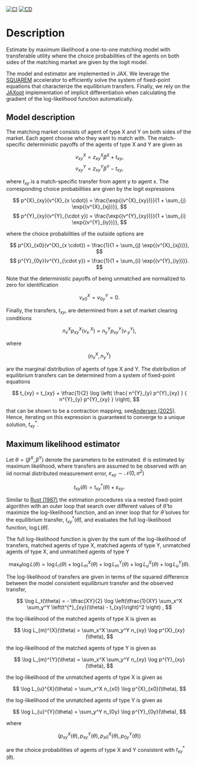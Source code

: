 [![CI](https://github.com/esbenscriver/EstimateOneToOneMatching/actions/workflows/ci.yml/badge.svg)](https://github.com/esbenscriver/EstimateOneToOneMatching/actions/workflows/ci.yml)
[![CD](https://github.com/esbenscriver/EstimateOneToOneMatching/actions/workflows/cd.yml/badge.svg)](https://github.com/esbenscriver/EstimateOneToOneMatching/actions/workflows/cd.yml)

# Description
Estimate by maximum likelihood a one-to-one matching model with transferable utility where the choice probabilities of the agents on both sides of the matching market are given by the logit model.

The model and estimator are implemented in JAX. We leverage the [SQUAREM](https://github.com/esbenscriver/squarem-JAXopt) accelerator to efficiently solve the system of fixed-point equations that characterize the equilibrium transfers. Finally, we rely on the [JAXopt](https://github.com/google/jaxopt) implementation of implicit differentiation when calculating the gradient of the log-likelihood function automatically.

## Model description
The matching market consists of agent of type X and Y on both sides of the market. Each agent choose who they want to match with. The match-specific deterministic payoffs of the agents of type X and Y are given as

$$
    v^{X}_{xy} = z^{X}_{xy} \beta^{X} + t_{xy}, 
$$
$$
    v^{Y}_{xy} = z^{Y}_{xy} \beta^{Y} - t_{xy},
$$

where $t_{xy}$ is a match-specific transfer from agent y to agent x. The corresponding choice probabilities are given by the logit expressions

$$
    p^{X}_{xy}(v^{X}_{x \cdot}) = \frac{\exp{(v^{X}_{xy})}}{1 + \sum_{j} \exp{(v^{X}_{xj})}},
$$
$$
    p^{Y}_{xy}(v^{Y}_{\cdot y}) = \frac{\exp{(v^{Y}_{xy})}}{1 + \sum_{i} \exp{(v^{Y}_{iy})}},
$$

where the choice probabilities of the outside options are

$$
    p^{X}_{x0}(v^{X}_{x \cdot}) = \frac{1}{1 + \sum_{j} \exp{(v^{X}_{xj})}},
$$
$$
    p^{Y}_{0y}(v^{Y}_{\cdot y}) = \frac{1}{1 + \sum_{i} \exp{(v^{Y}_{iy})}}.
$$

Note that the deterministic payoffs of being unmatched are normalized to zero for identification

$$
    v^{X}_{x0} = v^{Y}_{0y} = 0.
$$
 

Finally, the transfers, $t_{xy}$, are determined from a set of market clearing conditions

$$
    n^{X}_{x} p^{X}_{xy}(v^{X}_{x \cdot}) = n^{Y}_{y} p^{Y}_{xy}(v^{Y}_{\cdot y}),
$$

where 

$$
    (n^{X}_{x}, n^{Y}_{y})
$$

are the marginal distribution of agents of type X and Y. The distribution of equilibrium transfers can be determined from a system of fixed-point equations

$$
    t_{xy} = t_{xy} + \tfrac{1}{2} \log \left( \frac{ n^{Y}_{y} p^{Y}_{xy} } { n^{Y}_{y} p^{Y}_{xy} } \right),
$$

that can be shown to be a contraction mapping, see[Andersen (2025)](https://arxiv.org/pdf/2409.05518). Hence, iterating on this expression is guaranteed to converge to a unique solution, $t^{*}_{xy}$.

## Maximum likelihood estimator
Let $\theta = (\beta^X, \beta^Y)$ denote the parameters to be estimated. $\theta$ is estimated by maximum likelihood, where transfers are assumed to be observed with an iid normal distributed measurement error, $\varepsilon_{xy} \sim \mathcal{N}(0,\sigma^{2})$  

$$
    t_{xy}(\theta) = t^{*}_{xy}(\theta) + \varepsilon_{xy}.
$$

Similar to [Rust (1987)](https://doi.org/10.2307/1911259) the estimation procedures via a nested fixed-point algorithm with an outer loop that search over different values of $\hat{\theta}$ to maximize the log-likelihood function, and an inner loop that for $\hat{\theta}$ solves for the equilibrium transfer, $t^{*}_{xy}(\hat{\theta})$, and evaluates the full log-likelihood function, $\log L(\hat{\theta})$.

The full log-likelihood function is given by the sum of the log-likelihood of transfers, matched agents of type X, matched agents of type Y, unmatched agents of type X, and unmatched agents of type Y

$$
    \max_{\theta} \log L(\theta) = \log L_{t}(\theta) + \log L_{m}^{X}(\theta) + \log L_{m}^{Y}(\theta) + \log L_{u}^{X}(\theta) + \log L_{u}^{Y}(\theta).
$$

The log-likelihood of transfers are given in terms of the squared difference between the model consistent equilibrium transfer and the observed transfer,

$$
    \log L_t(\theta) = - \tfrac{XY}{2} \log \left(\tfrac{1}{XY} \sum_x^X \sum_y^Y \left(t^{*}_{xy}(\theta) - t_{xy}\right)^2 \right) ,
$$

the log-likelihood of the matched agents of type X is given as

$$
    \log L_{m}^{X}(\theta) = \sum_x^X \sum_y^Y n_{xy} \log p^{X}_{xy}(\theta),
$$

the log-likelihood of the matched agents of type Y is given as

$$
    \log L_{m}^{Y}(\theta) = \sum_x^X \sum_y^Y n_{xy} \log p^{Y}_{xy}(\theta),
$$

the log-likelihood of the unmatched agents of type X is given as

$$
    \log L_{u}^{X}(\theta) = \sum_x^X n_{x0} \log p^{X}_{x0}(\theta),
$$

the log-likelihood of the unmatched agents of type Y is given as

$$
    \log L_{u}^{Y}(\theta) = \sum_y^Y n_{0y} \log p^{Y}_{0y}(\theta),
$$

where 

$$
    \left(p^{X}_{xy}(\theta), p^{Y}_{xy}(\theta), p^{X}_{x0}(\theta), p^{Y}_{0y}(\theta)\right)
$$ 

are the choice probabilities of agents of type X and Y consistent with $t^{*}_{xy}(\theta)$.